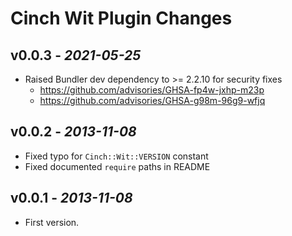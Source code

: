 Cinch Wit Plugin Changes
========================

## v0.0.3 - *2021-05-25*

- Raised Bundler dev dependency to >= 2.2.10 for security fixes
  - https://github.com/advisories/GHSA-fp4w-jxhp-m23p
  - https://github.com/advisories/GHSA-g98m-96g9-wfjq

## v0.0.2 - *2013-11-08*

- Fixed typo for `Cinch::Wit::VERSION` constant
- Fixed documented `require` paths in README

## v0.0.1 - *2013-11-08*

- First version.
